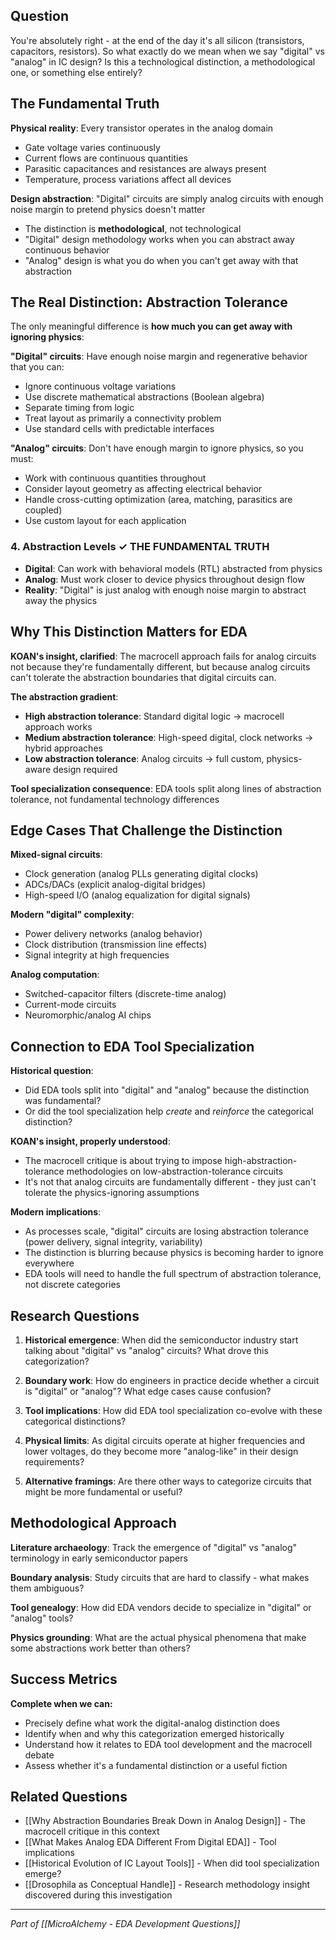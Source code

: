 ## Question
You're absolutely right - at the end of the day it's all silicon (transistors, capacitors, resistors). So what exactly do we mean when we say "digital" vs "analog" in IC design? Is this a technological distinction, a methodological one, or something else entirely?

## The Fundamental Truth

**Physical reality**: Every transistor operates in the analog domain
- Gate voltage varies continuously
- Current flows are continuous quantities
- Parasitic capacitances and resistances are always present
- Temperature, process variations affect all devices

**Design abstraction**: "Digital" circuits are simply analog circuits with enough noise margin to pretend physics doesn't matter
- The distinction is **methodological**, not technological
- "Digital" design methodology works when you can abstract away continuous behavior
- "Analog" design is what you do when you can't get away with that abstraction

## The Real Distinction: Abstraction Tolerance

The only meaningful difference is **how much you can get away with ignoring physics**:

**"Digital" circuits**: Have enough noise margin and regenerative behavior that you can:
- Ignore continuous voltage variations
- Use discrete mathematical abstractions (Boolean algebra)
- Separate timing from logic
- Treat layout as primarily a connectivity problem
- Use standard cells with predictable interfaces

**"Analog" circuits**: Don't have enough margin to ignore physics, so you must:
- Work with continuous quantities throughout
- Consider layout geometry as affecting electrical behavior
- Handle cross-cutting optimization (area, matching, parasitics are coupled)
- Use custom layout for each application

### 4. **Abstraction Levels** ✓ THE FUNDAMENTAL TRUTH
- **Digital**: Can work with behavioral models (RTL) abstracted from physics
- **Analog**: Must work closer to device physics throughout design flow
- **Reality**: "Digital" is just analog with enough noise margin to abstract away the physics

## Why This Distinction Matters for EDA

**KOAN's insight, clarified**: The macrocell approach fails for analog circuits not because they're fundamentally different, but because analog circuits can't tolerate the abstraction boundaries that digital circuits can.

**The abstraction gradient**:
- **High abstraction tolerance**: Standard digital logic → macrocell approach works
- **Medium abstraction tolerance**: High-speed digital, clock networks → hybrid approaches
- **Low abstraction tolerance**: Analog circuits → full custom, physics-aware design required

**Tool specialization consequence**: EDA tools split along lines of abstraction tolerance, not fundamental technology differences

## Edge Cases That Challenge the Distinction

**Mixed-signal circuits**:
- Clock generation (analog PLLs generating digital clocks)
- ADCs/DACs (explicit analog-digital bridges)
- High-speed I/O (analog equalization for digital signals)

**Modern "digital" complexity**:
- Power delivery networks (analog behavior)
- Clock distribution (transmission line effects)
- Signal integrity at high frequencies

**Analog computation**:
- Switched-capacitor filters (discrete-time analog)
- Current-mode circuits
- Neuromorphic/analog AI chips

## Connection to EDA Tool Specialization

**Historical question**:
- Did EDA tools split into "digital" and "analog" because the distinction was fundamental?
- Or did the tool specialization help *create* and *reinforce* the categorical distinction?

**KOAN's insight, properly understood**:
- The macrocell critique is about trying to impose high-abstraction-tolerance methodologies on low-abstraction-tolerance circuits
- It's not that analog circuits are fundamentally different - they just can't tolerate the physics-ignoring assumptions

**Modern implications**:
- As processes scale, "digital" circuits are losing abstraction tolerance (power delivery, signal integrity, variability)
- The distinction is blurring because physics is becoming harder to ignore everywhere
- EDA tools will need to handle the full spectrum of abstraction tolerance, not discrete categories

## Research Questions

1. **Historical emergence**: When did the semiconductor industry start talking about "digital" vs "analog" circuits? What drove this categorization?

2. **Boundary work**: How do engineers in practice decide whether a circuit is "digital" or "analog"? What edge cases cause confusion?

3. **Tool implications**: How did EDA tool specialization co-evolve with these categorical distinctions?

4. **Physical limits**: As digital circuits operate at higher frequencies and lower voltages, do they become more "analog-like" in their design requirements?

5. **Alternative framings**: Are there other ways to categorize circuits that might be more fundamental or useful?

## Methodological Approach

**Literature archaeology**: Track the emergence of "digital" vs "analog" terminology in early semiconductor papers

**Boundary analysis**: Study circuits that are hard to classify - what makes them ambiguous?

**Tool genealogy**: How did EDA vendors decide to specialize in "digital" or "analog" tools?

**Physics grounding**: What are the actual physical phenomena that make some abstractions work better than others?

## Success Metrics

**Complete when we can:**
- Precisely define what work the digital-analog distinction does
- Identify when and why this categorization emerged historically
- Understand how it relates to EDA tool development and the macrocell debate
- Assess whether it's a fundamental distinction or a useful fiction

## Related Questions
- [[Why Abstraction Boundaries Break Down in Analog Design]] - The macrocell critique in this context
- [[What Makes Analog EDA Different From Digital EDA]] - Tool implications
- [[Historical Evolution of IC Layout Tools]] - When did tool specialization emerge?
- [[Drosophila as Conceptual Handle]] - Research methodology insight discovered during this investigation

---
*Part of [[MicroAlchemy - EDA Development Questions]]*